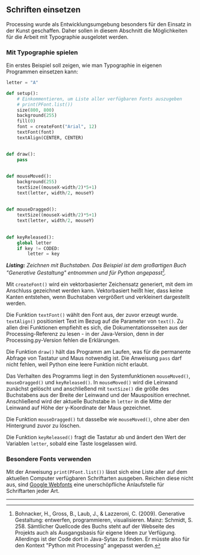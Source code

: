 ## Schriften einsetzen

Processing wurde als Entwicklungsumgebung besonders für den Einsatz in der Kunst geschaffen. Daher sollen in diesem Abschnitt die Möglichkeiten für die Arbeit mit Typographie ausgelotet werden.

### Mit Typographie spielen

Ein erstes Beispiel soll zeigen, wie man Typographie in eigenen Programmen einsetzen kann:

```python
letter = "A"

def setup():
    # Einkommentieren, um Liste aller verfügbaren Fonts auszugeben
    # print(PFont.list())
    size(800, 800)
    background(255)
    fill(0)
    font = createFont("Arial", 12)
    textFont(font)
    textAlign(CENTER, CENTER)
    

def draw():
    pass
    
    
def mouseMoved():
    background(255)
    textSize((mouseX-width/2)*5+1)
    text(letter, width/2, mouseY)
    
    
def mouseDragged():
    textSize((mouseX-width/2)*5+1)
    text(letter, width/2, mouseY)
 
   
def keyReleased():
    global letter
    if key != CODED:
        letter = key

```
***Listing:*** *Zeichnen mit Buchstaben. Das Beispiel ist dem großartigen Buch "Generative Gestaltung" entnommen und für Python angepasst[^1].*

Mit `createFont()` wird ein vektorbasierter Zeichensatz generiert, mit dem im Anschluss gezeichnet werden kann. Vektorbasiert heißt hier, dass keine Kanten entstehen, wenn Buchstaben vergrößert und verkleinert dargestellt werden.

Die Funktion `textFont()` wählt den Font aus, der zuvor erzeugt wurde. `textAlign()` positioniert Text im Bezug auf die Parameter von `text()`. Zu allen drei Funktionen empfiehlt es sich, die Dokumentationsseiten aus der Processing-Referenz zu lesen - in der Java-Version, denn in der Processing.py-Version fehlen die Erklärungen.

Die Funktion `draw()` hält das Programm am Laufen, was für die permanente Abfrage von Tastatur und Maus notwendig ist. Die Anweisung `pass` darf nicht fehlen, weil Python eine leere Funktion nicht erlaubt.

Das Verhalten des Programms liegt in den Systemfunktionen `mouseMoved()`, `mouseDragged()` und `keyReleased()`. In `mouseMoved()` wird die Leinwand zunächst gelöscht und anschließend mit `textSize()` die größe des Buchstabens aus der Breite der Leinwand und der Mausposition errechnet. Anschließend wird der aktuelle Buchstabe in `letter` in die Mitte der Leinwand auf Höhe der y-Koordinate der Maus gezeichnet.

Die Funktion `mouseDragged()` tut dasselbe wie `mouseMoved()`, ohne aber den Hintergrund zuvor zu löschen.

Die Funktion `keyReleased()` fragt die Tastatur ab und ändert den Wert der Variablen `letter`, sobald eine Taste losgelassen wird.

### Besondere Fonts verwenden

Mit der Anweisung `print(PFont.list())` lässt sich eine Liste aller auf dem aktuellen Computer verfügbaren Schriftarten ausgeben. Reichen diese nicht aus, sind [Google Webfonts](http://www.google.com/webfonts) eine unerschöpfliche Anlaufstelle für Schriftarten jeder Art.



---

[^1]: Bohnacker, H., Gross, B., Laub, J., & Lazzeroni, C. (2009). Generative Gestaltung: entwerfen, programmieren, visualisieren. Mainz: Schmidt, S. 258. Sämtlicher Quellcode des Buchs steht auf der Webseite des Projekts auch als Ausgangsbasis für eigene Ideen zur Verfügung. Allerdings ist der Code dort in Java-Sytax zu finden. Er müsste also für den Kontext "Python mit Processing" angepasst werden.
